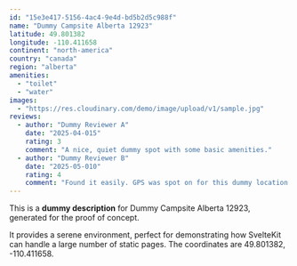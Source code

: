 ```yaml
---
id: "15e3e417-5156-4ac4-9e4d-bd5b2d5c988f"
name: "Dummy Campsite Alberta 12923"
latitude: 49.801382
longitude: -110.411658
continent: "north-america"
country: "canada"
region: "alberta"
amenities:
  - "toilet"
  - "water"
images:
  - "https://res.cloudinary.com/demo/image/upload/v1/sample.jpg"
reviews:
  - author: "Dummy Reviewer A"
    date: "2025-04-015"
    rating: 3
    comment: "A nice, quiet dummy spot with some basic amenities."
  - author: "Dummy Reviewer B"
    date: "2025-05-010"
    rating: 4
    comment: "Found it easily. GPS was spot on for this dummy location."
---
```


This is a **dummy description** for Dummy Campsite Alberta 12923, generated for the proof of concept.

It provides a serene environment, perfect for demonstrating how SvelteKit can handle a large number of static pages. The coordinates are 49.801382, -110.411658.
